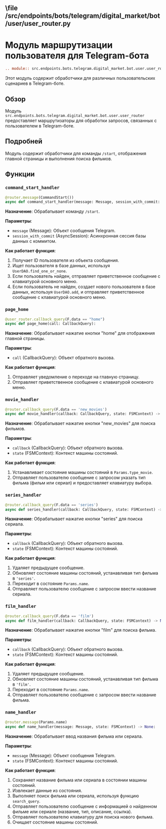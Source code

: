 ## \\file /src/endpoints/bots/telegram/digital_market/bot/user/user_router.py

# Модуль маршрутизации пользователя для Telegram-бота

```rst
.. module:: src.endpoints.bots.telegram.digital_market.bot.user.user_router
```

Этот модуль содержит обработчики для различных пользовательских сценариев в Telegram-боте.

## Обзор

Модуль `src.endpoints.bots.telegram.digital_market.bot.user.user_router` предоставляет маршрутизаторы для обработки запросов, связанных с пользователем в Telegram-боте.

## Подробней

Модуль содержит обработчики для команды `/start`, отображения главной страницы и выполнения поиска фильмов.

## Функции

### `command_start_handler`

```python
@router.message(CommandStart())
async def command_start_handler(message: Message, session_with_commit: AsyncSession) -> None:
```

**Назначение**: Обрабатывает команду `/start`.

**Параметры**:

*   `message` (Message): Объект сообщения Telegram.
*   `session_with_commit` (AsyncSession): Асинхронная сессия базы данных с коммитом.

**Как работает функция**:

1.  Получает ID пользователя из объекта сообщения.
2.  Ищет пользователя в базе данных, используя `UserDAO.find_one_or_none`.
3.  Если пользователь найден, отправляет приветственное сообщение с клавиатурой основного меню.
4.  Если пользователь не найден, создает нового пользователя в базе данных, используя `UserDAO.add`, и отправляет приветственное сообщение с клавиатурой основного меню.

### `page_home`

```python
@user_router.callback_query(F.data == "home")
async def page_home(call: CallbackQuery):
```

**Назначение**: Обрабатывает нажатие кнопки "home" для отображения главной страницы.

**Параметры**:

*   `call` (CallbackQuery): Объект обратного вызова.

**Как работает функция**:

1.  Отправляет уведомление о переходе на главную страницу.
2.  Отправляет приветственное сообщение с клавиатурой основного меню.

### `movie_handler`

```python
@router.callback_query(F.data == 'new_movies')
async def movie_handler(callback: CallbackQuery, state: FSMContext) -> None:
```

**Назначение**: Обрабатывает нажатие кнопки "new\_movies" для поиска фильмов.

**Параметры**:

*   `callback` (CallbackQuery): Объект обратного вызова.
*   `state` (FSMContext): Контекст машины состояний.

**Как работает функция**:

1.  Устанавливает состояние машины состояний в `Params.type_movie`.
2.  Отправляет пользователю сообщение с запросом указать тип фильма (фильм или сериал) и предоставляет клавиатуру выбора.

### `series_handler`

```python
@router.callback_query(F.data == 'series')
async def series_handler(callback: CallbackQuery, state: FSMContext) -> None:
```

**Назначение**: Обрабатывает нажатие кнопки "series" для поиска сериала.

**Параметры**:

*   `callback` (CallbackQuery): Объект обратного вызова.
*   `state` (FSMContext): Контекст машины состояний.

**Как работает функция**:

1.  Удаляет предыдущее сообщение.
2.  Обновляет состояние машины состояний, устанавливая тип фильма в `'series'`.
3.  Переходит в состояние `Params.name`.
4.  Отправляет пользователю сообщение с запросом ввести название сериала.

### `film_handler`

```python
@router.callback_query(F.data == 'film')
async def film_handler(callback: CallbackQuery, state: FSMContext) -> None:
```

**Назначение**: Обрабатывает нажатие кнопки "film" для поиска фильма.

**Параметры**:

*   `callback` (CallbackQuery): Объект обратного вызова.
*   `state` (FSMContext): Контекст машины состояний.

**Как работает функция**:

1.  Удаляет предыдущее сообщение.
2.  Обновляет состояние машины состояний, устанавливая тип фильма в `'film'`.
3.  Переходит в состояние `Params.name`.
4.  Отправляет пользователю сообщение с запросом ввести название фильма.

### `name_handler`

```python
@router.message(Params.name)
async def name_handler(message: Message, state: FSMContext) -> None:
```

**Назначение**: Обрабатывает ввод названия фильма или сериала.

**Параметры**:

*   `message` (Message): Объект сообщения Telegram.
*   `state` (FSMContext): Контекст машины состояний.

**Как работает функция**:

1.  Сохраняет название фильма или сериала в состоянии машины состояний.
2.  Извлекает данные из состояния.
3.  Выполняет поиск фильма или сериала, используя функцию `search_query`.
4.  Отправляет пользователю сообщение с информацией о найденном фильме или сериале (название, тип, описание, ссылка).
5.  Отправляет пользователю клавиатуру для поиска нового фильма.
6.  Очищает состояние машины состояний.